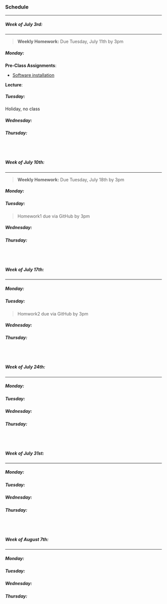 ### Schedule
------

##### Week of July 3rd:
------
> **Weekly Homework:**
> Due Tuesday, July 11th by 3pm

##### Monday:
**Pre-Class Assignments**:
* [Software installation](install.md)

**Lecture**:

##### Tuesday:
Holiday, no class

##### Wednesday:



##### Thursday:


<br><br>
##### Week of July 10th:
------
> **Weekly Homework:**
> Due Tuesday, July 18th by 3pm

##### Monday:


##### Tuesday:
> Homework1 due via GitHub by 3pm


##### Wednesday:


##### Thursday:


<br><br>
##### Week of July 17th:
------

##### Monday:


##### Tuesday:
> Homwork2 due via GitHub by 3pm

##### Wednesday:


##### Thursday:


<br><br>
##### Week of July 24th:
------

##### Monday:


##### Tuesday:


##### Wednesday:


##### Thursday:


<br><br>
##### Week of July 31st:
------

##### Monday:


##### Tuesday:


##### Wednesday:


##### Thursday:


<br><br>
##### Week of August 7th:
------

##### Monday:


##### Tuesday:


##### Wednesday:


##### Thursday:










